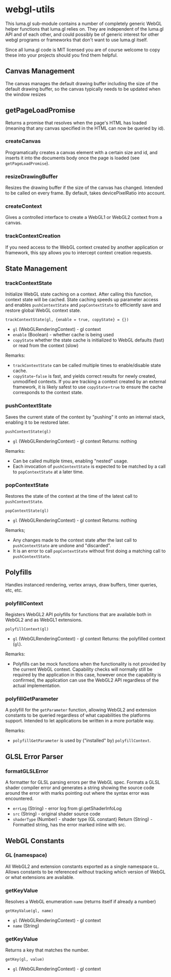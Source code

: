 # webgl-utils

This luma.gl sub-module contains a number of completely generic WebGL helper functions that luma.gl relies on. They are independent of the luma.gl API and of each other, and could possibly be of generic interest for other webgl programs or frameworks that don't want to use luma.gl itself.

Since all luma.gl code is MIT licensed you are of course welcome to copy these into your projects should you find them helpful.


## Canvas Management

The canvas manages the default drawing buffer including the size of the default drawing buffer, so the canvas typically needs to be updated when the window resizes

## getPageLoadPromise

Returns a promise that resolves when the page's HTML has loaded (meaning that any canvas specified in the HTML can now be queried by id).

### createCanvas

Programatically creates a canvas element with a certain size and id, and inserts it into the documents body once the page is loaded (see `getPageLoadPromise`).

### resizeDrawingBuffer

Resizes the drawing buffer if the size of the canvas has changed. Intended to be called on every frame. By default, takes devicePixelRatio into account.

### createContext

Gives a controlled interface to create a WebGL1 or WebGL2 context from a canvas.

### trackContextCreation

If you need access to the WebGL context created by another application or framework, this spy allows you to intercept context creation requests.


## State Management

### trackContextState

Initialize WebGL state caching on a context. After calling this function, context state will be cached. State caching speeds up parameter access and enables `pushContextState` and `popContextState` to efficiently save and restore global WebGL context state.

`trackContextState(gl, {enable = true, copyState} = {})`

* `gl` (WebGLRenderingContext) - gl context
* `enable` (Boolean) - whether cache is being used
* `copyState` whether the state cache is initialized to WebGL defaults (fast) or read from the context (slow)

Remarks:
* `trackContextState` can be called multiple times to enable/disable state cache.
* `copyState`-`false` is fast, and yields correct results for newly created, unmodified contexts. If you are tracking a context created by an external framework, it is likely safest to use `copyState`=`true` to ensure the cache corresponds to the context state.


### pushContextState

Saves the current state of the context by "pushing" it onto an internal stack, enabling it to be restored later.

`pushContextState(gl)`

* `gl` (WebGLRenderingContext) - gl context
Returns: nothing

Remarks:
* Can be called multiple times, enabling "nested" usage.
* Each invocation of `pushContextState` is expected to be matched by a call to `popContextState` at a later time.


### popContextState

Restores the state of the context at the time of the latest call to `pushContextState`.

`popContextState(gl)`

* `gl` (WebGLRenderingContext) - gl context
Returns: nothing

Remarks;
* Any changes made to the context state after the last call to `pushContextState` are undone and "discarded".
* It is an error to call `popContextState` without first doing a matching call to `pushContextState`.


## Polyfills

Handles instanced rendering, vertex arrays, draw buffers, timer queries, etc, etc.


### polyfillContext

Registers WebGL2 API polyfills for functions that are available both in WebGL2 and as WebGL1 extensions.

`polyfillContext(gl)`
* `gl` (WebGLRenderingContext) - gl context
Returns: the polyfilled context (`gl`).

Remarks:
* Polyfills can be mock functions when the functionality is not provided by the current WebGL context. Capability checks will normally still be required by the application in this case, however once the capability is confirmed, the application can use the WebGL2 API regardless of the actual implementation.


### polyfillGetParameter

A polyfill for the `getParameter` function, allowing WebGL2 and extension constants to be queried regardless of what capabilities the platforms support. Intended to let applications be written in a more portable way.

Remarks:
* `polyfillGetParameter` is used by ("installed" by) `polyfillContext`.


## GLSL Error Parser

### formatGLSLError

A formatter for GLSL parsing errors per the WebGL spec. Formats a GLSL shader compiler error and generates a string showing the source code around the error with marks pointing out where the syntax error was encountered.

* `errLog` (String) - error log from gl.getShaderInfoLog
* `src` (String) - original shader source code
* `shaderType` (Number) - shader type (GL constant)
Return (String) - Formatted string, has the error marked inline with src.


## WebGL Constants

### GL (namespace)

All WebGL2 and extension constants exported as a single namespace `GL`. Allows constants to be referenced without tracking which version of WebGL or what extensions are available.


### getKeyValue

Resolves a WebGL enumeration `name` (returns itself if already a number)

`getKeyValue(gl, name)`
* `gl` (WebGLRenderingContext) - gl context
* `name` (String)


### getKeyValue

Returns a key that matches the number.

`getKey(gl, value)`
* `gl` (WebGLRenderingContext) - gl context
